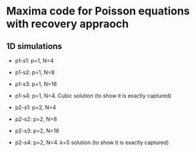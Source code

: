 # Maxima code for Poisson equations with recovery appraoch

## 1D simulations

- p1-s1: p=1, N=4
- p1-s2: p=1, N=8
- p1-s3: p=1, N=16
- p1-s4: p=1, N=4. Cubic solution (to show it is exactly captured)

- p2-s1: p=2, N=4
- p2-s2: p=2, N=8
- p2-s3: p=2, N=16
- p2-s4: p=2, N=4. k=5 solution (to show it is exactly captured)
